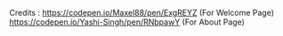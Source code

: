 Credits :
https://codepen.io/Maxel88/pen/ExgREYZ (For Welcome Page)
https://codepen.io/Yashi-Singh/pen/RNbpawY (For About Page)
